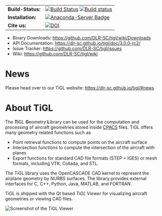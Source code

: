 
|  |  |
|--|--|
| **Build-Status:** | [![Build Status](https://travis-ci.org/DLR-SC/tigl.svg?branch=master)](https://travis-ci.org/DLR-SC/tigl) [![Build status](https://ci.appveyor.com/api/projects/status/twbrx01mbb043uj5/branch/master?svg=true)](https://ci.appveyor.com/project/rainman110/tigl/branch/master) |
| **Installation:** | [![Anaconda-Server Badge](https://anaconda.org/dlr-sc/tigl/badges/installer/conda.svg)](https://conda.anaconda.org/dlr-sc) |
 | **Cite us:** | [![DOI](https://zenodo.org/badge/DOI/10.5281/zenodo.3244634.svg)](https://doi.org/10.5281/zenodo.3244634) |

 - Binary Downloads:  https://github.com/DLR-SC/tigl/wiki/Downloads
 - API Documentation: https://dlr-sc.github.io/tigl/doc/3.0.0-rc2/
 - Issue Tracker:     https://github.com/DLR-SC/tigl/issues
 - Wiki:              https://github.com/DLR-SC/tigl/wiki

# News

Please head over to our TiGL website: https://dlr-sc.github.io/tigl/#news

# About TiGL

The **Ti**GL **G**eometry **L**ibrary can be used for the computation and processing of aircraft geometries 
stored inside [CPACS](https://github.com/DLR-LY/CPACS) files. TiGL offers many geometry related functions such as
 - Point retrieval functions to compute points on the aircraft surface
 - Intersection functions to compute the intersection of the aircraft with planes
 - Export functions for standard CAD file formats (STEP + IGES) or mesh formats, 
   including VTK, Collada, and STL.
   
The TiGL library uses the OpenCASCADE CAD kernel to represent the airplane geometry 
by NURBS surfaces. The library provides external interfaces for C, C++, Python, Java, MATLAB, and FORTRAN.

TiGL is shipped with the Qt based _TiGL Viewer_ for visualizing aircraft
geometries or viewing CAD files.

![Screenshot of the TiGL Viewer](doc/images/tiglviewer-web.jpg)

